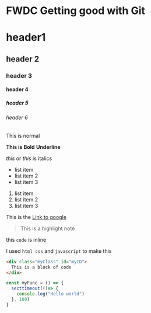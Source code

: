 # FWDC Getting good with Git

# header1
## header 2
### header 3
#### header 4 
##### header 5 
###### header 6

This is normal

**This is Bold** __Underline__

*this* or _this_ is italics

* list item 
* list item 2
* list item 3

1. list item 
1. list item 2
1. list item 3

This is the  [Link to google](https://google.com) 

> This is a highlight note 

this `code` is inline 

I used `html css` and `javascript` to make this

```html
<div class="myClass" id="myID">
  This is a block of code
</div>
```
```javascript
const myFunc = () => {
  secttimeout(()=> {
    console.log("Hello world")
  }, 100)
}
```
